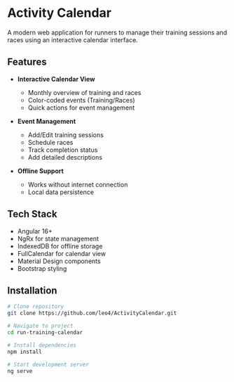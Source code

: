 
# Activity Calendar

A modern web application for runners to manage their training sessions and races using an interactive calendar interface.

##  Features

- **Interactive Calendar View**
  - Monthly overview of training and races
  - Color-coded events (Training/Races)
  - Quick actions for event management

- **Event Management**
  - Add/Edit training sessions
  - Schedule races
  - Track completion status
  - Add detailed descriptions

- **Offline Support**
  - Works without internet connection
  - Local data persistence

##  Tech Stack

- Angular 16+
- NgRx for state management
- IndexedDB for offline storage
- FullCalendar for calendar view
- Material Design components
- Bootstrap styling

##  Installation

```bash
# Clone repository
git clone https://github.com/leo4/ActivityCalendar.git

# Navigate to project
cd run-training-calendar

# Install dependencies
npm install

# Start development server
ng serve
